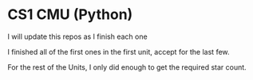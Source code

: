 # CS1 CMU (Python)
I will update this repos as I finish each one

I finished all of the first ones in the first unit, accept for the last few. 

For the rest of the Units, I only did enough to get the required star count. 
